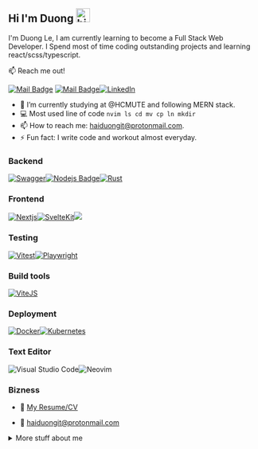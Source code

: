 ## Hi I'm Duong <img src="https://user-images.githubusercontent.com/1303154/88677602-1635ba80-d120-11ea-84d8-d263ba5fc3c0.gif" width="28px" alt="hi">

I'm Duong Le, I am currently learning to become a Full Stack Web Developer. I Spend most of time coding outstanding projects and learning react/scss/typescript.

:mailbox: Reach me out!

[![Mail Badge](https://img.shields.io/badge/-DuongLe-c0392b?style=flat&labelColor=c0392b&logo=gmail&logoColor=white)](mailto:songji2k@gmail.com)
[![Mail Badge](https://img.shields.io/badge/haiduongit-8B89CC?style=for-the-badge&logo=protonmail&logoColor=white)](mailto:haiduongit@protonmail.com)[![LinkedIn](https://img.shields.io/badge/linkedin-%230077B5.svg?style=for-the-badge&logo=linkedin&logoColor=white)](https://www.linkedin.com/in/le-ho-hai-duong-8b7382220/)

<!-- TODO: Add last video link -->

- 🔭 I’m currently studying at @HCMUTE and following MERN stack.
- :computer: Most used line of code `nvim ls cd mv cp ln mkdir`
- 📫 How to reach me: haiduongit@protonmail.com.
- ⚡ Fun fact: I write code and workout almost everyday.

<!-- TODO: Make technologies links takes you to repositories -->

### Backend

[![Swagger](https://img.shields.io/badge/Swagger-85EA2D?style=for-the-badge&logo=Swagger&logoColor=white)](#)[![Nodejs Badge](https://img.shields.io/badge/-Nodejs-3C873A?style=for-the-badge&labelColor=black&logo=node.js&logoColor=3C873A)](#)[![Rust](https://img.shields.io/badge/rust-%23000000.svg?style=for-the-badge&logo=rust&logoColor=white)](#)

### Frontend

[![Nextjs](https://img.shields.io/badge/next.js-fff?style=for-the-badge&logo=nextdotjs&logoColor=000&labelColor=fff&color=000)](#)[![SvelteKit](https://img.shields.io/badge/SvelteKit-FF3E00?style=for-the-badge&logo=Svelte&logoColor=white)](#)[![](https://img.shields.io/badge/Tailwind_CSS-38B2AC?style=for-the-badge&logo=tailwind-css&logoColor=white)](#)

### Testing

[![Vitest](https://img.shields.io/badge/Vitest-6E9F18.svg?style=for-the-badge&logo=Vitest&logoColor=white)](#)[![Playwright](https://img.shields.io/badge/Playwright-2EAD33.svg?style=for-the-badge&logo=Playwright&logoColor=white)](#)

### Build tools

[![ViteJS](https://img.shields.io/badge/Vite-B73BFE?style=for-the-badge&logo=vite&logoColor=FFD62E)](#)

### Deployment

[![Docker](https://img.shields.io/badge/docker-%230db7ed.svg?style=for-the-badge&logo=docker&logoColor=white)](#)[![Kubernetes](https://img.shields.io/badge/kubernetes-%23326ce5.svg?style=for-the-badge&logo=kubernetes&logoColor=white)](#)

### Text Editor

![Visual Studio Code](https://img.shields.io/badge/Visual%20Studio%20Code-0078d7.svg?style=for-the-badge&logo=visual-studio-code&logoColor=white)![Neovim](https://img.shields.io/badge/Neovim-43a047.svg?style=for-the-badge&logo=neovim&logoColor=43a047&labelColor=fff&color=43a047)

### Bizness

- :paperclip: [My Resume/CV](https://github.com/nomorechokedboy/nomorechokedboy/blob/master/resumes/Resume-v1.0.pdf)

- :email: haiduongit@protonmail.com

<details>
<summary>
  More stuff about me
</summary>

<br >

### Coding Stats

<!--START_SECTION:waka-->

```text
TypeScript    28 hrs 8 mins   ███████████████▓░░░░░░░░░   62.86 %
YAML          4 hrs 56 mins   ██▓░░░░░░░░░░░░░░░░░░░░░░   11.04 %
Svelte        3 hrs 11 mins   █▓░░░░░░░░░░░░░░░░░░░░░░░   07.11 %
JavaScript    1 hr 46 mins    █░░░░░░░░░░░░░░░░░░░░░░░░   03.96 %
CSS           1 hr 43 mins    █░░░░░░░░░░░░░░░░░░░░░░░░   03.85 %
JSON          1 hr 35 mins    █░░░░░░░░░░░░░░░░░░░░░░░░   03.55 %
```

<!--END_SECTION:waka-->

</details>
